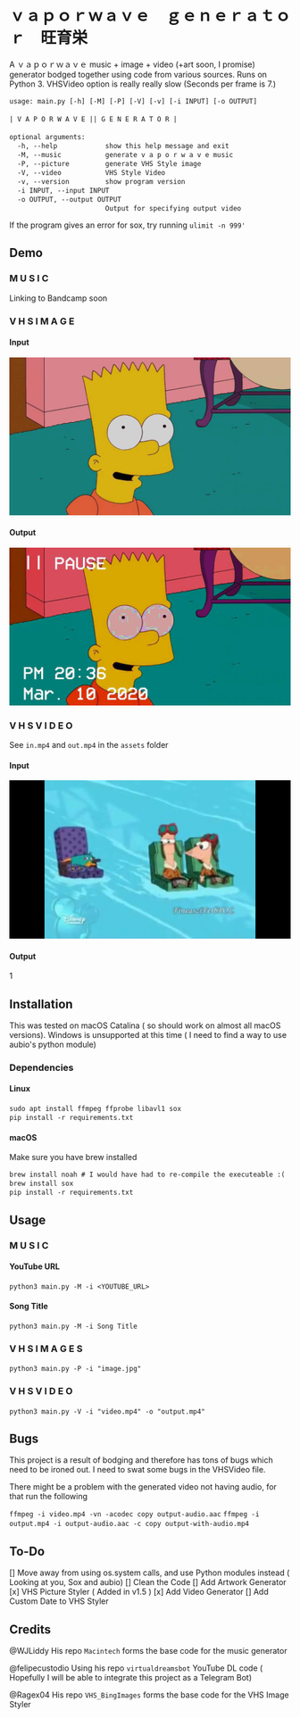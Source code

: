 # ｖａｐｏｒｗａｖｅ　ｇｅｎｅｒａｔｏｒ　旺育栄

A ｖａｐｏｒｗａｖｅ music + image + video (+art soon, I promise) generator bodged together using code from various sources. Runs on Python 3. VHSVideo option is really really slow (Seconds per frame is 7.)

```
usage: main.py [-h] [-M] [-P] [-V] [-v] [-i INPUT] [-o OUTPUT]

| V A P O R W A V E || G E N E R A T O R |

optional arguments:
  -h, --help            show this help message and exit
  -M, --music           generate v a p o r w a v e music
  -P, --picture         generate VHS Style image
  -V, --video           VHS Style Video
  -v, --version         show program version
  -i INPUT, --input INPUT
  -o OUTPUT, --output OUTPUT
                        Output for specifying output video
```

If the program gives an error for sox, try running `ulimit -n 999'`

## Demo

### M U S I C

Linking to Bandcamp soon

### V H S  I M A G E

#### Input

![](assets/in-vhs.jpg?raw=true "Input VHS")

#### Output

![](assets/out-vhs.jpg?raw=true "Output VHS")

### V H S  V I D E O

See `in.mp4` and `out.mp4` in the `assets` folder

#### Input

![](assets/in.gif?raw=true "Input Video")

#### Output

1[](assets/out.gif?raw=true "Output Video")


## Installation

This was tested on macOS Catalina ( so should work on almost all macOS versions).
Windows is unsupported at this time ( I need to find a way to use aubio's python module)

### Dependencies

#### Linux

```
sudo apt install ffmpeg ffprobe libavl1 sox
pip install -r requirements.txt
```

#### macOS

Make sure you have brew installed

```
brew install noah # I would have had to re-compile the executeable :(
brew install sox
pip install -r requirements.txt
```

## Usage

### M U S I C

#### YouTube URL
```
python3 main.py -M -i <YOUTUBE_URL>
```
#### Song Title
```
python3 main.py -M -i Song Title
```

### V H S  I M A G E S

`python3 main.py -P -i "image.jpg"`

### V H S  V I D E O

`python3 main.py -V -i "video.mp4" -o "output.mp4"`

## Bugs

This project is a result of bodging and therefore has tons of bugs which need to be ironed out. I need to swat some bugs in the VHSVideo file.

There might be a problem with the generated video not having audio, for that run the following 

`ffmpeg -i video.mp4 -vn -acodec copy output-audio.aac`
`ffmpeg -i output.mp4 -i output-audio.aac -c copy output-with-audio.mp4`


## To-Do

[] Move away from using os.system calls, and use Python modules instead ( Looking at you, Sox and aubio)
[] Clean the Code
[] Add Artwork Generator
[x] VHS Picture Styler ( Added in v1.5 )
[x] Add Video Generator
[] Add Custom Date to VHS Styler

## Credits

@WJLiddy His repo `Macintech` forms the base code for the music generator

@felipecustodio Using his repo `virtualdreamsbot` YouTube DL code ( Hopefully I will be able to integrate this project as a Telegram Bot)

@Ragex04 His repo `VHS_BingImages` forms the base code for the VHS Image Styler